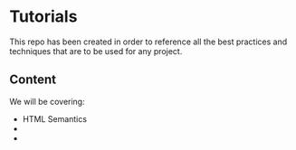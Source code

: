 # Tutorials

This repo has been created in order to reference all the best practices and techniques that are to be used for any project. 

## Content

We will be covering:

- HTML Semantics
-
- 